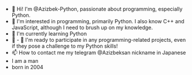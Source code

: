 - 👋 Hi! I'm @Azizbek-Python, passionate about programming, especially Python.
- 👀 I'm interested in programming, primarily Python. I also know C++ and JavaScript, although I need to brush up on my knowledge.
- 🌱 I'm currently learning Python
- 💞️ - 💞️ I'm ready to participate in any programming-related projects, even if they pose a challenge to my Python skills!
- 📫 How to contact me my telegram @Azizbeksan nickname in Japanese
- I am a man
- born in 2004

